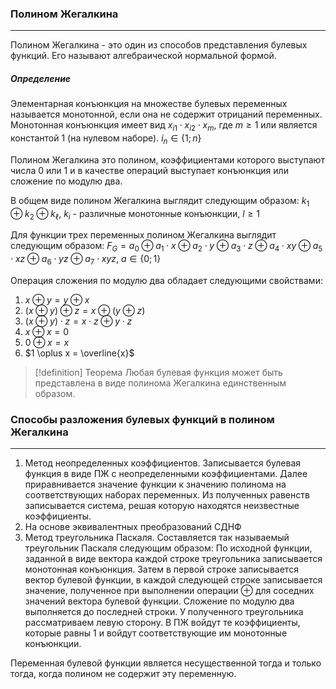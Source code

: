 ### Полином Жегалкина
---
Полином Жегалкина - это один из способов представления булевых функций. Его называют алгебраической нормальной формой.

##### Определение
Элементарная конъюнкция на множестве булевых переменных называется монотонной, если она не содержит отрицаний переменных. Монотонная конъюнкция имеет вид $x_{i1} \cdot x_{i2} \cdot x_{m}$, где $m \ge 1$ или является константой 1 (на нулевом наборе). $i_{n} \in \{1;n\}$

Полином Жегалкина это полином, коэффициентами которого выступают числа 0 или 1 и в качестве операций выступает конъюнкция или сложение по модулю два. 

В общем виде полином Жегалкина выглядит следующим образом: $k_{1} \oplus k_{2} \oplus k_{\ell},\ k_{i}$ - различные монотонные конъюнкции, $l \ge 1$

Для функции трех переменных полином Жегалкина выглядит следующим образом: $F_{G} = a_{0} \oplus a_{1} \cdot x \oplus a_{2} \cdot y \oplus a_{3} \cdot z \oplus a_{4} \cdot xy \oplus a_{5}\cdot xz \oplus a_{6} \cdot yz \oplus a_{7} \cdot xyz,\ a \in \{0;1\}$

Операция сложения по модулю два обладает следующими свойствами: 
1. $x \oplus y = y \oplus x$
2. $(x \oplus y) \oplus z = x \oplus (y \oplus z)$
3. $(x \oplus y) \cdot z = x \cdot z \oplus y \cdot z$
4. $x \oplus x = 0$
5. $0 \oplus x = x$
6. $1 \oplus x = \overline{x}$

>[!definition] Теорема
>Любая булевая функция может быть представлена в виде полинома Жегалкина единственным образом.

### Способы разложения булевых функций в полином Жегалкина
---
1. Метод неопределенных коэффициентов. Записывается булевая функция в виде ПЖ с неопределенными коэффициентами. Далее приравнивается значение функции к значению полинома на соответствующих наборах переменных. Из полученных равенств записывается система, решая которую находятся неизвестные коэффициенты.
2. На основе эквивалентных преобразований СДНФ
3. Метод треугольника Паскаля. Составляется так называемый треугольник Паскаля следующим образом: По исходной функции, заданной в виде вектора каждой строке треугольника записывается монотонная конъюнкция. Затем в первой строке записывается вектор булевой функции, в каждой следующей строке записывается значение, полученное при выполнении операции $\oplus$ для соседних значений вектора булевой функции. Сложение по модулю два выполняется до последней строки. У полученного треугольника рассматриваем левую сторону. В ПЖ войдут те коэффициенты, которые равны 1 и войдут соответствующие им монотонные конъюнкции.

Переменная булевой функции является несущественной тогда и только тогда, когда полином не содержит эту переменную.